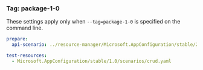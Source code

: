 ### Tag: package-1-0

These settings apply only when `--tag=package-1-0` is specified on the command line.

``` yaml $(tag) == 'package-1-0'
prepare:
  api-scenario: ../resource-manager/Microsoft.AppConfiguration/stable/2022-05-01/scenarios/quickstart.yaml

test-resources:
  - Microsoft.AppConfiguration/stable/1.0/scenarios/crud.yaml
```
